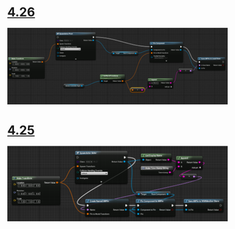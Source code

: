 # [4.26](#tab/426)

![Spatial Anchors Save 4.26](../images/local-spatial-anchors-img-02.png)

# [4.25](#tab/425)

![Spatial Anchors Save](../images/unreal-spatialanchors-save.PNG)
